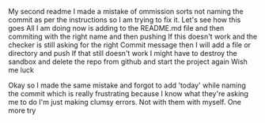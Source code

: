 My second readme
I made a mistake of ommission sorts not naming the commit as per the instructions so I am trying to fix it.
Let's see how this goes
All I am doing now is adding to the README.md file and then commiting with the right name and then pushing
If this doesn't work and the checker is still asking for the right Commit message then I will add a file or directory and push
If that still doesn't work I might have to destroy the sandbox and delete the repo from github and start the project again
Wish me luck

Okay so I made the same mistake and forgot to add 'today' while naming the commit
which is really frustrating because I know what they're asking me to do I'm just making clumsy errors.
Not with them with myself.
One more try

